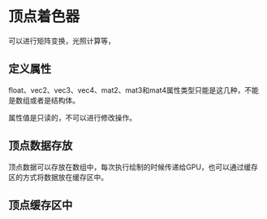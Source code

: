 # 顶点着色器

可以进行矩阵变换，光照计算等，

## 定义属性

float、vec2、vec3、vec4、mat2、mat3和mat4属性类型只能是这几种，不能是数组或者是结构体。

属性值是只读的，不可以进行修改操作。

## 顶点数据存放

顶点数据可以存放在数组中，每次执行绘制的时候传递给GPU，也可以通过缓存区的方式将数据放在缓存区中。

## 顶点缓存区中

